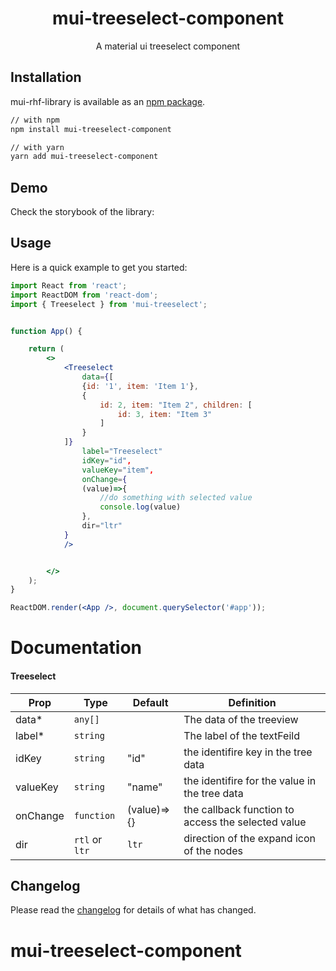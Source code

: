 <!-- markdownlint-disable-next-line -->

<h1 align="center">mui-treeselect-component</h1>

<div align="center">
A material ui treeselect component
</div>

## Installation

mui-rhf-library is available as an [npm package](https://www.npmjs.com/package/mui-treeselect).

```sh
// with npm
npm install mui-treeselect-component

// with yarn
yarn add mui-treeselect-component
```

## Demo

Check the storybook of the library:

## Usage

Here is a quick example to get you started:

```jsx
import React from 'react';
import ReactDOM from 'react-dom';
import { Treeselect } from 'mui-treeselect';


function App() {

    return (
        <>
            <Treeselect
                data={[
                {id: '1', item: 'Item 1'},
                {
                    id: 2, item: "Item 2", children: [
                        id: 3, item: "Item 3"
                    ]
                }
            ]}
                label="Treeselect"
                idKey="id",
                valueKey="item",
                onChange={
                (value)=>{
                    //do something with selected value
                    console.log(value)
                },
                dir="ltr"
            }
            />


        </>
    );
}

ReactDOM.render(<App />, document.querySelector('#app'));
```

# Documentation

#### Treeselect

| Prop     | Type           | Default     | Definition                                         |
| -------- | -------------- | ----------- | -------------------------------------------------- |
| data\*   | `any[]`        |             | The data of the treeview                           |
| label\*  | `string`       |             | The label of the textFeild                         |
| idKey    | `string`       | "id"        | the identifire key in the tree data                |
| valueKey | `string`       | "name"      | the identifire for the value in the tree data      |
| onChange | `function`     | (value)=>{} | the callback function to access the selected value |
| dir      | `rtl` or `ltr` | `ltr`       | direction of the expand icon of the nodes          |

## Changelog

Please read the [changelog](https://github.com/dashty94/mui-treeselect/releases) for details of what has changed.

# mui-treeselect-component

